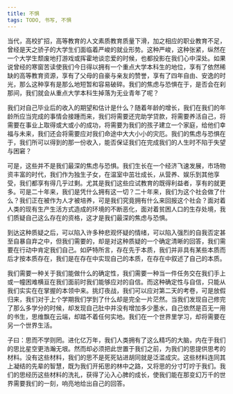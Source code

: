 ```yaml
---
title: 不惧
tags: TODO, 书写, 不惧
---
```



当代，高校扩招，高等教育的人文素质教育质量下滑，加之相应的职业教育不足，曾经是天之骄子的大学生们面临着严峻的就业形势。这种严峻，这种张紧，纵然在一个大学生颓废地打游戏或挥霍地谈恋爱的时候，也都投影在我们心中深处。如果说曾经的寒窗苦读使我们今日得以拥有一个重点大学本科生的地位，享有了依然稀缺的高等教育资源，享有了父母的自豪与亲友的赞誉，享有了四年自由、安逸的时光，那么这种享有是那么地短暂和容易破碎。我们的焦虑与恐惧在于，是否会在刹那间，我们就会从重点大学本科生掉落为无业青年了呢？

我们对自己毕业后的收入的期望和估计是什么？随着年龄的增长，我们在我们的年龄所应当完成的事情会接踵而来，我们将需要还完助学贷款，将需要养活自己，将需要在事业上取得或大或小的成功，将需要为我们的孩子建立一个家庭，给他们幸福与未来，我们还会将需要应对我们命途中大大小小的灾厄。我们的焦虑与恐惧在于，我们所可以得到的那一份收入，能否保证我们在完成我们的人生时不陷于失望与困窘？

可是，这些并不是我们最深的焦虑与恐惧。我们生长在一个经济飞速发展，市场物资丰富的时代，我们作为独生子女，在温室中茁壮成长，从营养、娱乐到其他享受，我们都享有得几乎过剩。尤其是我们这些应试教育的既得利益者，享有的就更多。可是二十年来，我们是凭什么拥有这一切？二十年来，我们为这个社会做了什么？我们正在被作为人才被培养，可是我们究竟拥有什么来回报这个社会？面对着人类的现有生产生活方式造成的环境的不断恶化，面对着贫困人口的生存处境，我们质疑自己这么存在的资格，这才是我们最深的焦虑与恐惧。

到达这种质疑之后，可以陷入许多种悲观怀疑的情绪，可以陷入强烈的自我否定甚至自暴自弃之中，但我们需要的，却是对这种质疑的一个确定清晰的回答，我们需要在行动中肯定我们自己。如萨特所言，存在先于本质，我们并非具有某些本质而后才按本质存在，我们是在存在中实现自己的本质，在存在中叙述了自己的本质。

我们需要一种关于我们能做什么的确定性，我们需要一种当一件任务交在我们手上或一幢困难横亘在我们面前时我们能够应对的自信。而这种确定性与自信，只能从我们实实在在掌握的本领中来。挑灯夜战，我们可以应对第二天的考卷，可是放假归来，我们对于上个学期我们学到了什么却是完全一片茫然。当我们发现自己修完了那么多学分的时候，却发现自己肚中并没有增加多少墨水，自己依然是百无一用的书生，思维飘在云端，却踏不着任何实地。我们在一个世界里学习，却将需要在另一个世界生活。

子曰：思而不学则罔。进化亿万年，我们人类拥有了这么精巧的大脑，内在于我们的思比星空更浩瀚无垠。然而却必须把此世置于我们之前，为我们的思提供思考的材料。没有这些材料，我们的思不是死死钻进胡同就是泛滥成灾。这些材料连同其上凝结的先辈的智慧，既为我们开拓思的林中之路，又将思的分寸叮咛于我们。我们的思经历这些材料的洗礼，获得了沁入心脾的成长，使我们能在那变幻万千的世界需要我们的一刻，响亮地给出自己的回答。

